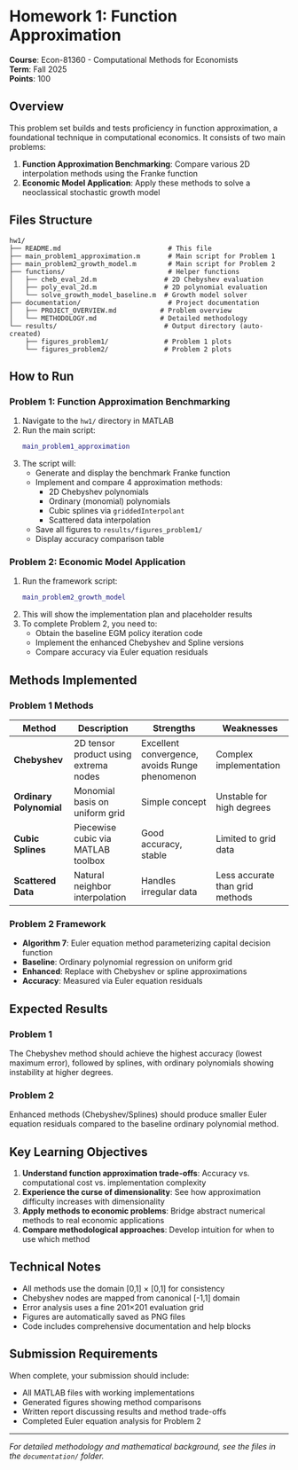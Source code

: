 # Homework 1: Function Approximation

**Course**: Econ-81360 - Computational Methods for Economists  
**Term**: Fall 2025  
**Points**: 100

## Overview

This problem set builds and tests proficiency in function approximation, a foundational technique in computational economics. It consists of two main problems:

1. **Function Approximation Benchmarking**: Compare various 2D interpolation methods using the Franke function
2. **Economic Model Application**: Apply these methods to solve a neoclassical stochastic growth model

## Files Structure

```
hw1/
├── README.md                           # This file
├── main_problem1_approximation.m       # Main script for Problem 1
├── main_problem2_growth_model.m        # Main script for Problem 2
├── functions/                          # Helper functions
│   ├── cheb_eval_2d.m                 # 2D Chebyshev evaluation
│   ├── poly_eval_2d.m                 # 2D polynomial evaluation
│   └── solve_growth_model_baseline.m  # Growth model solver
├── documentation/                      # Project documentation
│   ├── PROJECT_OVERVIEW.md           # Problem overview
│   └── METHODOLOGY.md                # Detailed methodology
└── results/                           # Output directory (auto-created)
    ├── figures_problem1/              # Problem 1 plots
    └── figures_problem2/              # Problem 2 plots
```

## How to Run

### Problem 1: Function Approximation Benchmarking

1. Navigate to the `hw1/` directory in MATLAB
2. Run the main script:
   ```matlab
   main_problem1_approximation
   ```
3. The script will:
   - Generate and display the benchmark Franke function
   - Implement and compare 4 approximation methods:
     - 2D Chebyshev polynomials
     - Ordinary (monomial) polynomials  
     - Cubic splines via `griddedInterpolant`
     - Scattered data interpolation
   - Save all figures to `results/figures_problem1/`
   - Display accuracy comparison table

### Problem 2: Economic Model Application

1. Run the framework script:
   ```matlab
   main_problem2_growth_model
   ```
2. This will show the implementation plan and placeholder results
3. To complete Problem 2, you need to:
   - Obtain the baseline EGM policy iteration code
   - Implement the enhanced Chebyshev and Spline versions
   - Compare accuracy via Euler equation residuals

## Methods Implemented

### Problem 1 Methods

| Method | Description | Strengths | Weaknesses |
|--------|-------------|-----------|------------|
| **Chebyshev** | 2D tensor product using extrema nodes | Excellent convergence, avoids Runge phenomenon | Complex implementation |
| **Ordinary Polynomial** | Monomial basis on uniform grid | Simple concept | Unstable for high degrees |
| **Cubic Splines** | Piecewise cubic via MATLAB toolbox | Good accuracy, stable | Limited to grid data |
| **Scattered Data** | Natural neighbor interpolation | Handles irregular data | Less accurate than grid methods |

### Problem 2 Framework

- **Algorithm 7**: Euler equation method parameterizing capital decision function
- **Baseline**: Ordinary polynomial regression on uniform grid
- **Enhanced**: Replace with Chebyshev or spline approximations
- **Accuracy**: Measured via Euler equation residuals

## Expected Results

### Problem 1
The Chebyshev method should achieve the highest accuracy (lowest maximum error), followed by splines, with ordinary polynomials showing instability at higher degrees.

### Problem 2  
Enhanced methods (Chebyshev/Splines) should produce smaller Euler equation residuals compared to the baseline ordinary polynomial method.

## Key Learning Objectives

1. **Understand function approximation trade-offs**: Accuracy vs. computational cost vs. implementation complexity
2. **Experience the curse of dimensionality**: See how approximation difficulty increases with dimensionality
3. **Apply methods to economic problems**: Bridge abstract numerical methods to real economic applications
4. **Compare methodological approaches**: Develop intuition for when to use which method

## Technical Notes

- All methods use the domain [0,1] × [0,1] for consistency
- Chebyshev nodes are mapped from canonical [-1,1] domain
- Error analysis uses a fine 201×201 evaluation grid
- Figures are automatically saved as PNG files
- Code includes comprehensive documentation and help blocks

## Submission Requirements

When complete, your submission should include:
- All MATLAB files with working implementations
- Generated figures showing method comparisons
- Written report discussing results and method trade-offs
- Completed Euler equation analysis for Problem 2

---

*For detailed methodology and mathematical background, see the files in the `documentation/` folder.*